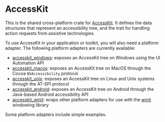 # AccessKit

This is the shared cross-platform crate for [AccessKit](https://accesskit.dev/). It defines the data structures that represent an accessibility tree, and the trait for handling action requests from assistive technologies.

To use AccessKit in your application or toolkit, you will also need a platform adapter. The following platform adapters are currently available:

* [accesskit_windows](https://crates.io/crates/accesskit_windows): exposes an AccessKit tree on Windows using the UI Automation API
* [accesskit_macos](https://crates.io/crates/accesskit_macos): exposes an AccessKit tree on MacOS through the Cocoa `NSAccessibility` protocol
* [accesskit_unix](https://crates.io/crates/accesskit_unix): exposes an AccessKit tree on Linux and Unix systems through the AT-SPI protocol
* [accesskit_android](https://crates.io/crates/accesskit_android): exposes an AccessKit tree on Android through the Java-based Android accessibility API
* [accesskit_winit](https://crates.io/crates/accesskit_winit): wraps other platform adapters for use with the [winit](https://crates.io/crates/winit) windowing library

Some platform adapters include simple examples.
